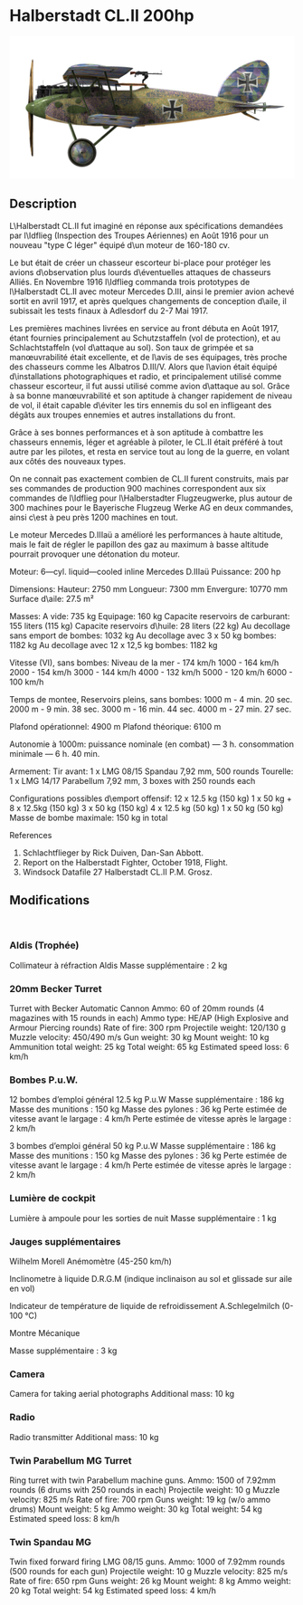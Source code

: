 ﻿# Halberstadt CL.II 200hp

![halberstadtcl2au](../images/halberstadtcl2au.png)

## Description

L\Halberstadt CL.II fut imaginé en réponse aux spécifications demandées par l\Idflieg (Inspection des Troupes Aériennes) en Août 1916 pour un nouveau "type C léger" équipé d\un moteur de 160-180 cv.

Le but était de créer un chasseur escorteur bi-place pour protéger les avions d\observation plus lourds d\éventuelles attaques de chasseurs Alliés. En Novembre 1916 l\Idflieg commanda trois prototypes de l\Halberstadt CL.II avec moteur Mercedes D.III, ainsi le premier avion achevé sortit en avril 1917, et après quelques changements de conception d\aile, il subissait les tests finaux à Adlesdorf du 2-7 Mai 1917.

Les premières machines livrées en service au front débuta en Août 1917, étant fournies principalement au Schutzstaffeln (vol de protection), et au Schlachtstaffeln (vol d\attaque au sol). Son taux de grimpée et sa manœuvrabilité était excellente, et de l\avis de ses équipages, très proche des chasseurs comme les Albatros D.III/V. Alors que l\avion était équipé d\installations photographiques et radio, et principalement utilisé comme chasseur escorteur, il fut aussi utilisé comme avion d\attaque au sol. Grâce à sa bonne manœuvrabilité et son aptitude à changer rapidement de niveau de vol, il était capable d\éviter les tirs ennemis du sol en infligeant des dégâts aux troupes ennemies et autres installations du front. 

Grâce à ses bonnes performances et à son aptitude à combattre les chasseurs ennemis, léger et agréable à piloter, le CL.II était préféré à tout autre par les pilotes, et resta en service tout au long de la guerre, en volant aux côtés des nouveaux types.

On ne connait pas exactement combien de CL.II furent construits, mais par ses commandes de production 900 machines correspondent aux six commandes de l\Idflieg pour l\Halberstadter Flugzeugwerke, plus autour de 300 machines pour le Bayerische Flugzeug Werke AG en deux commandes, ainsi c\est à peu près 1200 machines en tout.

Le moteur Mercedes D.IIIaü a amélioré les performances à haute altitude, mais le fait de régler le papillon des gaz au maximum à basse altitude pourrait provoquer une détonation du moteur.


Moteur: 6—cyl. liquid—cooled inline Mercedes D.IIIaü
Puissance: 200 hp

Dimensions:
Hauteur: 2750 mm
Longueur: 7300 mm
Envergure: 10770 mm
Surface d\aile: 27.5 m²

Masses:
A vide: 735 kg
Equipage: 160 kg
Capacite reservoirs de carburant: 155 liters (115 kg)
Capacite reservoirs d\huile: 28 liters (22 kg)
Au decollage sans emport de bombes: 1032 kg
Au decollage avec 3 x 50 kg bombes: 1182 kg
Au decollage avec 12 x 12,5 kg bombes: 1182 kg

Vitesse (VI), sans bombes:
Niveau de la mer - 174 km/h
1000 - 164 km/h
2000 - 154 km/h
3000 - 144 km/h
4000 - 132 km/h
5000 - 120 km/h
6000 - 100 km/h

Temps de montee, Reservoirs pleins, sans bombes:
1000 m -  4 min. 20 sec.
2000 m -  9 min. 38 sec.
3000 m - 16 min. 44 sec.
4000 m - 27 min. 27 sec.

Plafond opérationnel: 4900 m
Plafond théorique: 6100 m

Autonomie à 1000m:
puissance nominale (en combat) — 3 h.
consommation minimale — 6 h. 40 min.

Armement:
Tir avant: 1 x LMG 08/15 Spandau 7,92 mm, 500 rounds
Tourelle: 1 x LMG 14/17 Parabellum 7,92 mm, 3 boxes with 250 rounds each

Configurations possibles d\emport offensif:
12 x 12.5 kg (150 kg)
1 x 50 kg + 8 x 12.5kg (150 kg)
3 x 50 kg (150 kg)
4 x 12.5 kg (50 kg)
1 x 50 kg (50 kg)
Masse de bombe maximale: 150 kg in total

References
1) Schlachtflieger by Rick Duiven, Dan-San Abbott.
2) Report on the Halberstadt Fighter, October 1918, Flight.
3) Windsock Datafile 27 Halberstadt CL.II P.M. Grosz.

## Modifications
﻿

### Aldis (Trophée)

Collimateur à réfraction Aldis
Masse supplémentaire : 2 kg
﻿

### 20mm Becker Turret

Turret with Becker Automatic Cannon
Ammo: 60 of 20mm rounds (4 magazines with 15 rounds in each)
Ammo type: HE/AP (High Explosive and Armour Piercing rounds)
Rate of fire: 300 rpm
Projectile weight: 120/130 g
Muzzle velocity: 450/490 m/s
Gun weight: 30 kg
Mount weight: 10 kg
Ammunition total weight: 25 kg
Total weight: 65 kg
Estimated speed loss: 6 km/h﻿

### Bombes P.u.W.

12 bombes d’emploi général 12.5 kg P.u.W
Masse supplémentaire : 186 kg
Masse des munitions : 150 kg
Masse des pylones : 36 kg
Perte estimée de vitesse avant le largage : 4 km/h
Perte estimée de vitesse après le largage : 2 km/h

3 bombes d’emploi général 50 kg P.u.W
Masse supplémentaire : 186 kg
Masse des munitions : 150 kg
Masse des pylones : 36 kg
Perte estimée de vitesse avant le largage : 4 km/h
Perte estimée de vitesse après le largage : 2 km/h﻿

### Lumière de cockpit

Lumière à ampoule pour les sorties de nuit
Masse supplémentaire : 1 kg
﻿

### Jauges supplémentaires

Wilhelm Morell Anémomètre (45-250 km/h)

Inclinometre à liquide D.R.G.M (indique inclinaison au sol et glissade sur aile en vol)

Indicateur de température de liquide de refroidissement A.Schlegelmilch (0-100 °C)

Montre Mécanique

Masse supplémentaire : 3 kg﻿

### Camera

Camera for taking aerial photographs
Additional mass: 10 kg
﻿

### Radio

Radio transmitter
Additional mass: 10 kg﻿

### Twin Parabellum MG Turret

Ring turret with twin Parabellum machine guns.
Ammo: 1500 of 7.92mm rounds (6 drums with 250 rounds in each)
Projectile weight: 10 g
Muzzle velocity: 825 m/s
Rate of fire: 700 rpm
Guns weight: 19 kg (w/o ammo drums)
Mount weight: 5 kg
Ammo weight: 30 kg
Total weight: 54 kg
Estimated speed loss: 8 km/h﻿

### Twin Spandau MG

Twin fixed forward firing LMG 08/15 guns.
Ammo: 1000 of 7.92mm rounds (500 rounds for each gun)
Projectile weight: 10 g
Muzzle velocity: 825 m/s
Rate of fire: 650 rpm
Guns weight: 26 kg
Mount weight: 8 kg
Ammo weight: 20 kg
Total weight: 54 kg
Estimated speed loss: 4 km/h